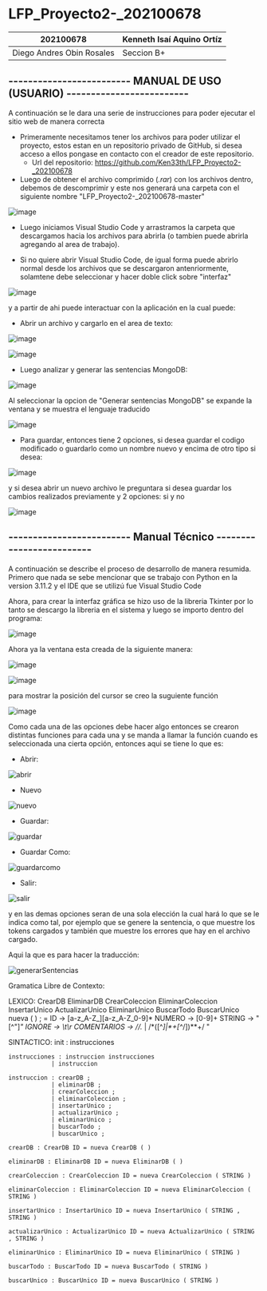 # LFP_Proyecto2-_202100678

| 202100678 | Kenneth Isaí Aquino Ortíz|
| ----- | ---- |
| Diego Andres Obin Rosales | Seccion B+|


## ------------------------- MANUAL DE USO (USUARIO) -------------------------
A continuación se le dara una serie de instrucciones para poder ejecutar el sitio web de manera correcta
- Primeramente necesitamos tener los archivos para poder utilizar el proyecto, estos estan en un repositorio privado de GitHub, si desea acceso a ellos pongase en contacto con el creador de este repositorio. 
  - Url del repositorio: https://github.com/Ken33th/LFP_Proyecto2-_202100678
- Luego de obtener el archivo comprimido (*.rar*) con los archivos dentro, debemos de descomprimir y este nos generará una carpeta con el siguiente nombre "LFP_Proyecto2-_202100678-master" 

![image](https://user-images.githubusercontent.com/109756579/235397017-1533ab2d-a282-445b-a261-6adede6fb6d2.png)



- Luego iniciamos Visual Studio Code y arrastramos la carpeta que descargamos hacia los archivos para abrirla (o tambien puede abrirla agregando al area de trabajo).

- Si no quiere abrir Visual Studio Code, de igual forma puede abrirlo normal desde los archivos que se descargaron antenriormente, solamtene debe seleccionar y hacer doble click sobre "interfaz" 

![image](https://user-images.githubusercontent.com/109756579/235398542-7ab4020d-9aba-45ee-8751-a78848760e4d.png)

y a partir de ahi puede interactuar con la aplicación en la cual puede:

- Abrir un archivo y cargarlo en el area de texto:

![image](https://user-images.githubusercontent.com/109756579/235399007-53b0a909-0178-4950-a6cb-d4f640fe97e9.png)

![image](https://user-images.githubusercontent.com/109756579/235399436-c3572005-a043-4da8-b217-61549bd1a58e.png)


- Luego analizar y generar las sentencias MongoDB:

![image](https://user-images.githubusercontent.com/109756579/235399488-2517462b-bfbf-4dfd-b947-a1d99afe385c.png)

Al seleccionar la opcion de "Generar sentencias MongoDB" se expande la ventana y se muestra el lenguaje traducido

![image](https://user-images.githubusercontent.com/109756579/235399533-f2ca93da-1c34-49cf-a8db-7480895101d1.png)


- Para guardar, entonces tiene 2 opciones, si desea guardar el codigo modificado o guardarlo como un nombre nuevo y encima de otro tipo si desea:

![image](https://user-images.githubusercontent.com/109756579/235400416-b3054115-252b-4706-b495-db903067750f.png)

y si desea abrir un nuevo archivo le preguntara si desea guardar los cambios realizados previamente y 2 opciones: si y no

![image](https://user-images.githubusercontent.com/109756579/235400667-7f642d56-f8b4-45bc-8d2d-8e6757852007.png)



## ------------------------- Manual Técnico -------------------------
A continuación se describe el proceso de desarrollo de manera resumida.
Primero que nada se sebe mencionar que se trabajo con Python en la version 3.11.2 y el IDE que se utilizú fue Visual Studio Code

Ahora, para crear la interfaz gráfica se hizo uso de la libreria Tkinter por lo tanto se descargo la libreria en el sistema y luego se importo dentro del programa:

![image](https://user-images.githubusercontent.com/109756579/235402758-a7a93fbf-5fc7-4304-9c9a-a1c99800db23.png)

Ahora ya la ventana esta creada de la siguiente manera:

![image](https://user-images.githubusercontent.com/109756579/235403218-e842a680-f17c-4199-9279-c9e31d12d423.png)

![image](https://user-images.githubusercontent.com/109756579/235403255-3aaf66f8-b949-4b8f-93f2-0719467e9095.png)

para mostrar la posición del cursor se creo la suguiente función 

![image](https://user-images.githubusercontent.com/109756579/235403329-aed8b4b3-a718-4e68-a6d6-9bb6ab59158c.png)

Como cada una de las opciones debe hacer algo entonces se crearon distintas funciones para cada una y se manda a llamar la función cuando es seleccionada una cierta opción, entonces aqui se tiene lo que es:

- Abrir:

![abrir](https://user-images.githubusercontent.com/109756579/235403584-1962832e-ef0b-453e-a386-abe74aafb512.png)

- Nuevo

![nuevo](https://user-images.githubusercontent.com/109756579/235403635-eaac6bb1-3eb8-4dfe-92cb-249d6e0d87de.png)

- Guardar:

![guardar](https://user-images.githubusercontent.com/109756579/235403700-9628eeac-de45-4b8d-83b1-f804865bb746.png)

- Guardar Como:

![guardarcomo](https://user-images.githubusercontent.com/109756579/235403747-313f11c7-933a-4e9b-99d2-ba657fac7886.png)

- Salir:

![salir](https://user-images.githubusercontent.com/109756579/235403912-0fee209b-b478-49b7-b39a-37ac9286d9af.png)

y en las demas opciones seran de una sola elección la cual hará lo que se le indica como tal, por ejemplo que se genere la sentencia, o que muestre los tokens cargados y también que muestre los errores que hay en el archivo cargado.

Aqui la que es para hacer la traducción:

![generarSentencias](https://user-images.githubusercontent.com/109756579/235404433-c6cdff49-b7c6-4253-88c1-d6da73443055.png)


Gramatica Libre de Contexto:

LEXICO:
    CrearDB
    EliminarDB
    CrearColeccion
    EliminarColeccion
    InsertarUnico
    ActualizarUnico
    EliminarUnico
    BuscarTodo
    BuscarUnico
    nueva
    (
    )
    ;
    =
    ID -> [a-z_A-Z_][a-z_A-Z_0-9]*
    NUMERO -> [0-9]+
    STRING -> "[^"]*"
    IGNORE -> \t\r
    COMENTARIOS -> //.*
                | /\*([^*]|\*+[^*/])*\*+/
    "

SINTACTICO:
    init : instrucciones

    instrucciones : instruccion instrucciones
                | instruccion

    instruccion : crearDB ;
                | eliminarDB ; 
                | crearColeccion ;
                | eliminarColeccion ;
                | insertarUnico ;
                | actualizarUnico ;
                | eliminarUnico ;
                | buscarTodo ;
                | buscarUnico ;

    crearDB : CrearDB ID = nueva CrearDB ( )

    eliminarDB : EliminarDB ID = nueva EliminarDB ( )

    crearColeccion : CrearColeccion ID = nueva CrearColeccion ( STRING )

    eliminarColeccion : EliminarColeccion ID = nueva EliminarColeccion ( STRING )

    insertarUnico : InsertarUnico ID = nueva InsertarUnico ( STRING , STRING )

    actualizarUnico : ActualizarUnico ID = nueva ActualizarUnico ( STRING , STRING )

    eliminarUnico : EliminarUnico ID = nueva EliminarUnico ( STRING )

    buscarTodo : BuscarTodo ID = nueva BuscarTodo ( STRING )

    buscarUnico : BuscarUnico ID = nueva BuscarUnico ( STRING )

